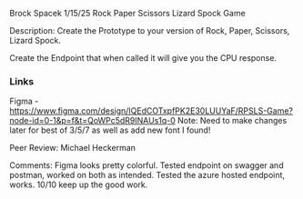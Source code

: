 Brock Spacek
1/15/25
Rock Paper Scissors Lizard Spock Game

Description: 
Create the Prototype to your version of Rock, Paper, Scissors, Lizard Spock.

Create the Endpoint that when called it will give you the CPU response.

### Links 

Figma - https://www.figma.com/design/IQEdCOTxpfPK2E30LUUYaF/RPSLS-Game?node-id=0-1&p=f&t=QoWPc5dR9INAUs1q-0
Note: Need to make changes later for best of 3/5/7 as well as add new font I found!


Peer Review: Michael Heckerman

Comments: Figma looks pretty colorful. Tested endpoint on swagger and postman, worked on both as intended. Tested the azure hosted endpoint, works. 10/10 keep up the good work.